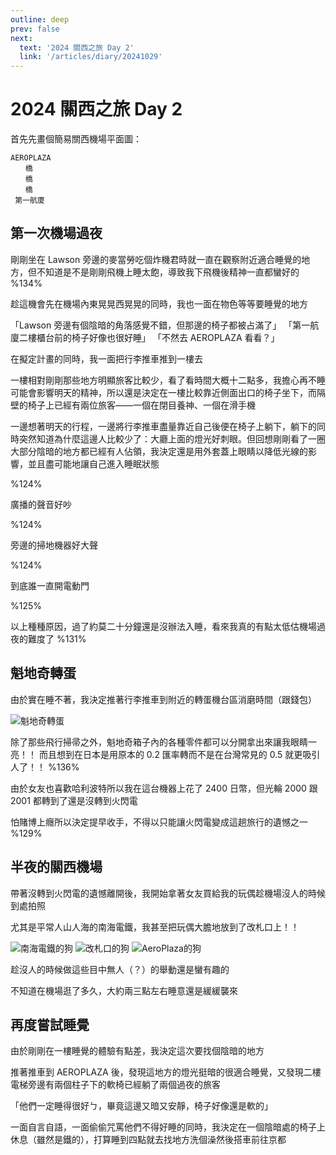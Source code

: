 ```yaml
---
outline: deep
prev: false
next:
  text: '2024 關西之旅 Day 2'
  link: '/articles/diary/20241029'
---
```

# 2024 關西之旅 Day 2

首先先畫個簡易關西機場平面圖：

```
AEROPLAZA
　　橋
　　橋
　　橋
 第一航廈
```

## 第一次機場過夜
剛剛坐在 Lawson 旁邊的麥當勞吃個炸機君時就一直在觀察附近適合睡覺的地方，但不知道是不是剛剛飛機上睡太飽，導致我下飛機後精神一直都蠻好的 %134%

趁這機會先在機場內東晃晃西晃晃的同時，我也一面在物色等等要睡覺的地方

「Lawson 旁邊有個陰暗的角落感覺不錯，但那邊的椅子都被占滿了」
「第一航廈二樓櫃台前的椅子好像也很好睡」
「不然去 AEROPLAZA 看看？」

在擬定計畫的同時，我一面把行李推車推到一樓去

一樓相對剛剛那些地方明顯旅客比較少，看了看時間大概十二點多，我擔心再不睡可能會影響明天的精神，所以還是決定在一樓比較靠近側面出口的椅子坐下，而隔壁的椅子上已經有兩位旅客——一個在閉目養神、一個在滑手機

一邊想著明天的行程，一邊將行李推車盡量靠近自己後便在椅子上躺下，躺下的同時突然知道為什麼這邊人比較少了：大廳上面的燈光好刺眼。但回想剛剛看了一圈大部分陰暗的地方都已經有人佔領，我決定還是用外套蓋上眼睛以降低光線的影響，並且盡可能地讓自己進入睡眠狀態

%124%

廣播的聲音好吵

%124%

旁邊的掃地機器好大聲

%124%

到底誰一直開電動門

%125%

以上種種原因，過了約莫二十分鐘還是沒辦法入睡，看來我真的有點太低估機場過夜的難度了 %131%

## 魁地奇轉蛋

由於實在睡不著，我決定推著行李推車到附近的轉蛋機台區消磨時間（跟錢包）

![魁地奇轉蛋](/diary/20241029/IMG_0620.jpg)

除了那些飛行掃帚之外，魁地奇箱子內的各種零件都可以分開拿出來讓我眼睛一亮！！
而且想到在日本是用原本的 0.2 匯率轉而不是在台灣常見的 0.5 就更吸引人了！！ %136%

由於女友也喜歡哈利波特所以我在這台機器上花了 2400 日幣，但光輪 2000 跟 2001 都轉到了還是沒轉到火閃電

怕賭博上癮所以決定提早收手，不得以只能讓火閃電變成這趟旅行的遺憾之一 %129%

## 半夜的關西機場

帶著沒轉到火閃電的遺憾離開後，我開始拿著女友買給我的玩偶趁機場沒人的時候到處拍照

尤其是平常人山人海的南海電鐵，我甚至把玩偶大膽地放到了改札口上！！

![南海電鐵的狗](/diary/20241029/IMG_0621.jpg)
![改札口的狗](/diary/20241029/IMG_0622.jpg)
![AeroPlaza的狗](/diary/20241029/IMG_0623.jpg)

趁沒人的時候做這些目中無人（？）的舉動還是蠻有趣的

不知道在機場逛了多久，大約兩三點左右睡意還是緩緩襲來

## 再度嘗試睡覺

由於剛剛在一樓睡覺的體驗有點差，我決定這次要找個陰暗的地方

推著推車到 AEROPLAZA 後，發現這地方的燈光挺暗的很適合睡覺，又發現二樓電梯旁邊有兩個柱子下的軟椅已經躺了兩個過夜的旅客

「他們一定睡得很好ㄅ，畢竟這邊又暗又安靜，椅子好像還是軟的」

一面自言自語，一面偷偷咒罵他們不得好睡的同時，我決定在一個陰暗處的椅子上休息（雖然是鐵的），打算睡到四點就去找地方洗個澡然後搭車前往京都

<!-- 
於是我打算趁著半夜沒人的機會一個人先在關西機場到處看看，並且實地深入各個角落尋找安靜又適合睡覺的地方。



AeroPlaza 有三間可住宿的設施：
- 日航酒店（太貴了 %131%）
- NODOKA Café Lounge
- First Cabin Kansai Airport

![NODOKA 價目表](/diary/20241029/IMG_0619.jpg)
NODOKA 雖然看起來不錯，但還有第三個選項的情況所以我決定先保留。
 -->


